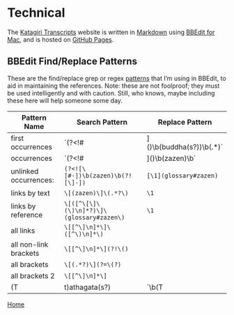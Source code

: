 <a name="0"></a>
# Technical

The [Katagiri Transcripts](https://katagiritranscripts.net) website is written in [Markdown](https://guides.github.com/features/mastering-markdown/) using [BBEdit for Mac](https://www.barebones.com/products/bbedit/), and is hosted on [GitHub Pages](https://pages.github.com).

## BBEdit Find/Replace Patterns

These are the find/replace grep or regex [patterns](https://www.barebones.com/support/technotes/PatternPlaygrounds.html) that I’m using in BBEdit, to aid in maintaining the references. Note: these are not foolproof; they must be used intelligently and with caution. Still, who knows, maybe including these here will help someone some day.

Pattern Name | Search Pattern | Replace Pattern 
---------------- | ----------------- | -------------------
first occurrences			|	`(?<!#|\]\()\b(buddha(s?))\b(.*)`	| `[\1](glossary#buddha)\3`
occurrences					|	`(?<!#|\]\()\b(zazen)\b`	|	`[\1](glossary#zazen)`
unlinked occurrences:	|	`(?<![\[#-])\b(zazen)\b(?![\]-])`	|	`[\1](glossary#zazen)`
links by text					|	`\[(zazen)\]\(.*?\)`			|	`\1`
links by reference		|	`\[([^\[\]\(\)\n]*?)\]\(glossary#zazen\)`		|	`\1`
all links 						|	`\[[^\]\n]*\]\([^\)\n]*\)`		|
all non-link brackets	|	`\[[^\]\n]*\](?!\()`				|
all brackets					|	`\[(.*?)\](?=\(?)`				|
all brackets 2				|	`\[[^\]\n]*\]`					|
(T|t)athagata(s?)			|	`\b(T|t)athagata(s?)\b`	| \1athāgata\2

[Home](index#technical)

